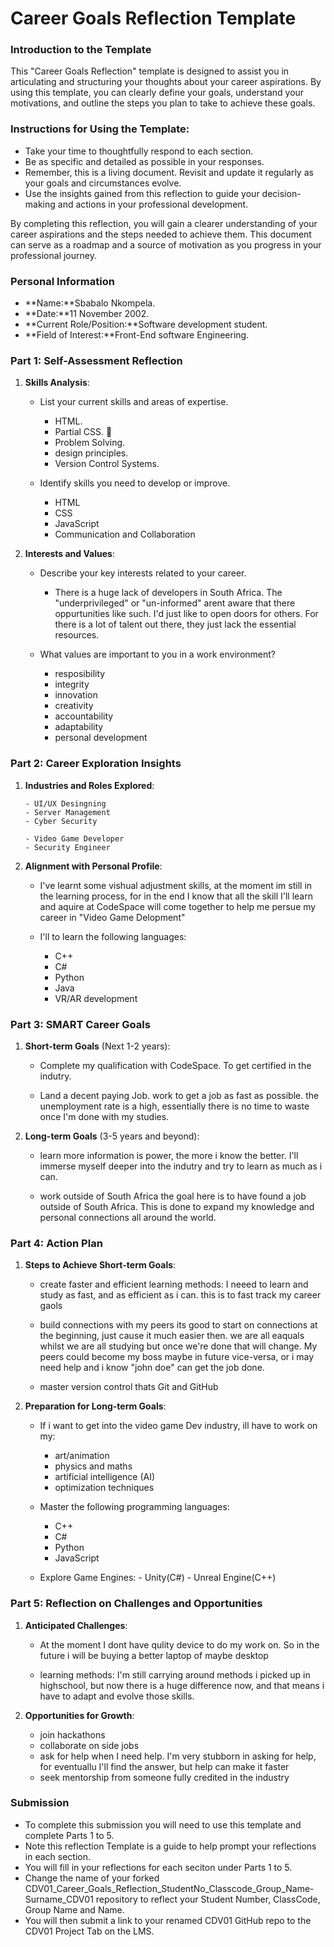 # Career Goals Reflection Template

### Introduction to the Template

This "Career Goals Reflection" template is designed to assist you in articulating and structuring your thoughts about your career aspirations. By using this template, you can clearly define your goals, understand your motivations, and outline the steps you plan to take to achieve these goals.

### Instructions for Using the Template:

- Take your time to thoughtfully respond to each section.
- Be as specific and detailed as possible in your responses.
- Remember, this is a living document. Revisit and update it regularly as your goals and circumstances evolve.
- Use the insights gained from this reflection to guide your decision-making and actions in your professional development.

By completing this reflection, you will gain a clearer understanding of your career aspirations and the steps needed to achieve them. This document can serve as a roadmap and a source of motivation as you progress in your professional journey.

### Personal Information

- **Name:**Sbabalo Nkompela.
- **Date:**11 November 2002.
- **Current Role/Position:**Software development student.
- **Field of Interest:**Front-End software Engineering.

### Part 1: Self-Assessment Reflection

1. **Skills Analysis**:

   - List your current skills and areas of expertise.

     - HTML.
     - Partial CSS. 😬
     - Problem Solving.
     - design principles.
     - Version Control Systems.

   - Identify skills you need to develop or improve.
     - HTML
     - CSS
     - JavaScript
     - Communication and Collaboration

2. **Interests and Values**:

   - Describe your key interests related to your career.

     - There is a huge lack of developers in South Africa. The "underprivileged" or "un-informed" arent aware that there oppurtunities like such. I'd just like to open doors for others. For there is a lot of talent out there, they just lack the essential resources.

   - What values are important to you in a work environment?
     - resposibility
     - integrity
     - innovation
     - creativity
     - accountability
     - adaptability
     - personal development

### Part 2: Career Exploration Insights

1.  **Industries and Roles Explored**:

        - UI/UX Desingning
        - Server Management
        - Cyber Security

        - Video Game Developer
        - Security Engineer

2.  **Alignment with Personal Profile**:

    - I've learnt some vishual adjustment skills, at the moment im still in the learning process, for in the end I know that all the skill I'll learn and aquire at CodeSpace will come together to help me persue my career in "Video Game Delopment"

    - I'll to learn the following languages:
      - C++
      - C#
      - Python
      - Java
      - VR/AR development

### Part 3: SMART Career Goals

1. **Short-term Goals** (Next 1-2 years):

   - Complete my qualification with CodeSpace.
     To get certified in the indutry.

   - Land a decent paying Job.
     work to get a job as fast as possible. the unemployment rate is a high, essentially there is no time to waste once I'm done with my studies.

2. **Long-term Goals** (3-5 years and beyond):

   - learn more
     information is power, the more i know the better. I'll immerse myself deeper into the indutry and try to learn as much as i can.

   - work outside of South Africa
     the goal here is to have found a job outside of South Africa. This is done to expand my knowledge and personal connections all around the world.

### Part 4: Action Plan

1. **Steps to Achieve Short-term Goals**:

   - create faster and efficient learning methods:
     I neeed to learn and study as fast, and as efficient as i can. this is to fast track my career gaols

   - build connections with my peers
     its good to start on connections at the beginning, just cause it much easier then. we are all eaquals whilst we are all studying but once we're done that will change. My peers could become my boss maybe in future vice-versa, or i may need help and i know "john doe" can get the job done.
   - master version control
     thats Git and GitHub

2. **Preparation for Long-term Goals**:

   - If i want to get into the video game Dev industry, ill have to work on my:

     - art/animation
     - physics and maths
     - artificial intelligence (AI)
     - optimization techniques

   - Master the following programming languages:
     - C++
     - C#
     - Python
     - JavaScript
   - Explore Game Engines: - Unity(C#) - Unreal Engine(C++)

### Part 5: Reflection on Challenges and Opportunities

1. **Anticipated Challenges**:

   - At the moment I dont have qulity device to do my work on. So in the future i will be buying a better laptop of maybe desktop

   - learning methods:
     I'm still carrying around methods i picked up in highschool, but now there is a huge difference now, and that means i have to adapt and evolve those skills.

2. **Opportunities for Growth**:

   - join hackathons
   - collaborate on side jobs
   - ask for help when I need help. I'm very stubborn in asking for help, for eventuallu I'll find the answer, but help can make it faster
   - seek mentorship from someone fully credited in the industry

### Submission

- To complete this submission you will need to use this template and complete Parts 1 to 5.
- Note this reflection Template is a guide to help prompt your reflections in each section.
- You will fill in your reflections for each seciton under Parts 1 to 5.
- Change the name of your forked CDV01_Career_Goals_Reflection_StudentNo_Classcode_Group_Name-Surname_CDV01 repository to reflect your Student Number, ClassCode, Group Name and Name.
- You will then submit a link to your renamed CDV01 GitHub repo to the CDV01 Project Tab on the LMS.
